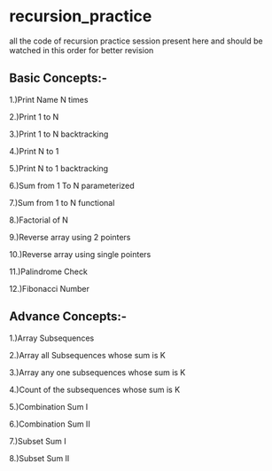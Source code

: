 # recursion_practice
all the code of recursion practice session present here and should be watched in this order for better revision
 
Basic Concepts:-
----------------
1.)Print Name N times

2.)Print 1 to N

3.)Print 1 to N backtracking

4.)Print N to 1

5.)Print N to 1 backtracking

6.)Sum from 1 To N parameterized

7.)Sum from 1 to N functional

8.)Factorial of N

9.)Reverse array using 2 pointers

10.)Reverse array using single pointers

11.)Palindrome Check

12.)Fibonacci Number


Advance Concepts:-
------------------

1.)Array Subsequences

2.)Array all Subsequences whose sum is K

3.)Array any one subsequences whose sum is K

4.)Count of the subsequences whose sum is K

5.)Combination Sum I

6.)Combination Sum II

7.)Subset Sum I

8.)Subset Sum II
